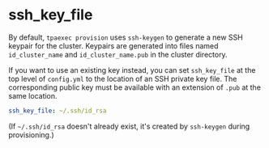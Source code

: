 # ssh_key_file

By default, `tpaexec provision` uses `ssh-keygen` to generate a new
SSH keypair for the cluster. Keypairs are generated into files named `id_cluster_name` and
`id_cluster_name.pub` in the cluster directory.

If you want to use an existing key instead, you can set `ssh_key_file`
at the top level of `config.yml` to the location of an SSH private key
file. The corresponding public key must be available with an extension
of `.pub` at the same location.

```yaml
ssh_key_file: ~/.ssh/id_rsa
```

(If `~/.ssh/id_rsa` doesn't already exist, it's created by `ssh-keygen`
during provisioning.)
